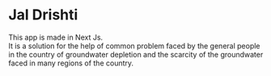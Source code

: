 # Jal Drishti 
This app is made in Next Js.
<br>It is a solution for the help of common problem faced by the general people in the country of groundwater depletion and the scarcity of the groundwater faced in many regions of the country.